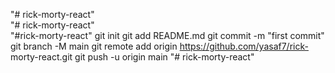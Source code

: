 "# rick-morty-react"  
"# rick-morty-react"  
"#rick-morty-react"  git init git add README.md git commit -m "first commit" git branch -M main git remote add origin https://github.com/yasaf7/rick- morty-react.git git push -u origin main
"# rick-morty-react"  
